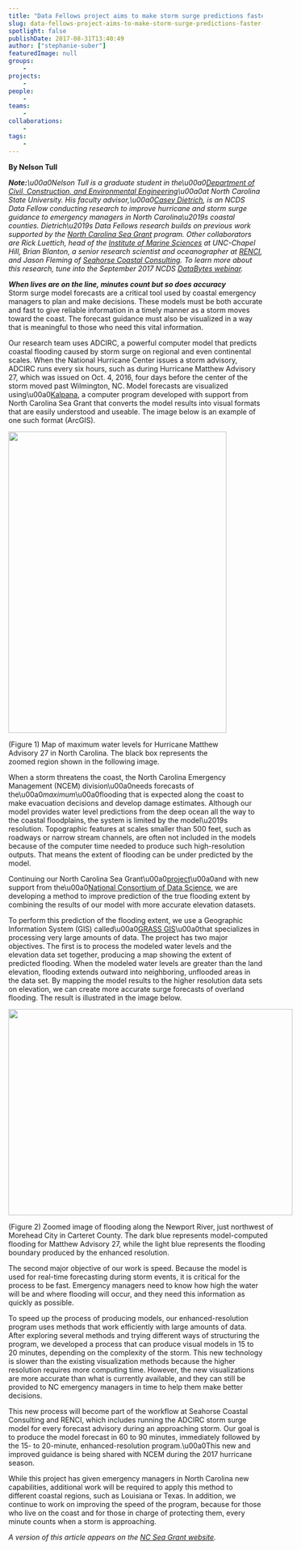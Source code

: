 ```yaml
---
title: "Data Fellows project aims to make storm surge predictions faster and more accurate"
slug: data-fellows-project-aims-to-make-storm-surge-predictions-faster-and-more-accurate
spotlight: false
publishDate: 2017-08-31T13:40:49
author: ["stephanie-suber"]
featuredImage: null
groups:
    - 
projects:
    - 
people:
    - 
teams: 
    - 
collaborations:
    - 
tags:
    - 
---
```

<p><strong>By Nelson Tull</strong></p>
<p><strong><em>Note:</em></strong><em>\u00a0Nelson Tull is a graduate student in the\u00a0</em><a href="https://www.ccee.ncsu.edu/" target="_blank" rel="noopener"><em>Department of Civil, Construction, and Environmental Engineering</em></a><em>\u00a0at North Carolina State University. His faculty advisor,\u00a0</em><a href="https://ccht.ccee.ncsu.edu/" target="_blank" rel="noopener"><em>Casey Dietrich</em></a><em>, is an NCDS Data Fellow conducting research to improve hurricane and storm surge guidance to emergency managers in North Carolina\u2019s coastal counties. Dietrich\u2019s Data Fellows research builds on previous work supported by the </em><a href="https://ncseagrant.ncsu.edu/" target="_blank" rel="noopener"><em>North Carolina Sea Grant</em></a><em> program. Other collaborators are Rick Luettich, head of the </em><a href="http://ims.unc.edu/" target="_blank" rel="noopener"><em>Institute of Marine Sciences</em></a><em> at UNC-Chapel Hill, Brian Blanton, a senior research scientist and oceanographer at </em><a href="https://www.renci.org/" target="_blank" rel="noopener"><em>RENCI</em></a><em>, and Jason Fleming of </em><a href="https://www.seahorsecoastal.com/"><em>Seahorse Coastal Consulting</em></a><em>. To learn more about this research, tune into the September 2017 NCDS </em><a href="http://datascienceconsortium.org/databytes-webinars/" target="_blank" rel="noopener"><em>DataBytes webinar</em></a><em>.</em></p>
<p><strong><em>When lives are on the line, minutes count but so does accuracy<br />
</em></strong>Storm surge model forecasts are a critical tool used by coastal emergency managers to plan and make decisions. These models must be both accurate and fast to give reliable information in a timely manner as a storm moves toward the coast. The forecast guidance must also be visualized in a way that is meaningful to those who need this vital information.<!--more--></p>
<p>Our research team uses ADCIRC, a powerful computer model that predicts coastal flooding caused by storm surge on regional and even continental scales. When the National Hurricane Center issues a storm advisory, ADCIRC runs every six hours, such as during Hurricane Matthew Advisory 27, which was issued on Oct. 4, 2016, four days before the center of the storm moved past Wilmington, NC. Model forecasts are visualized using\u00a0<a href="https://ccht.ccee.ncsu.edu/kalpana/" target="_blank" rel="noopener">Kalpana</a>, a computer program developed with support from North Carolina Sea Grant that converts the model results into visual formats that are easily understood and useable. The image below is an example of one such format (ArcGIS).</p>
<div id="attachment_3381" class="wp-caption aligncenter" style="width: 432px"><a href="http://datascienceconsortium.org/wp-content/uploads/2017/08/BlogPost_Image1.png"  rel="lightbox[roadtrip]"><img class="wp-image-3381 size-full" src="http://datascienceconsortium.org/wp-content/uploads/2017/08/BlogPost_Image1.png" alt="" width="432" height="596" /></a></p>
<p class="wp-caption-text">(Figure 1) Map of maximum water levels for Hurricane Matthew Advisory 27 in North Carolina. The black box represents the zoomed region shown in the following image.</p>
</div>
<p>When a storm threatens the coast, the North Carolina Emergency Management (NCEM) division\u00a0needs forecasts of the\u00a0<em>maximum</em>\u00a0flooding that is expected along the coast to make evacuation decisions and develop damage estimates. Although our model provides water level predictions from the deep ocean all the way to the coastal floodplains, the system is limited by the model\u2019s resolution. Topographic features at scales smaller than 500 feet, such as roadways or narrow stream channels, are often not included in the models because of the computer time needed to produce such high-resolution outputs. That means the extent of flooding can be under predicted by the model.</p>
<p>Continuing our North Carolina Sea Grant\u00a0<a href="https://ncseagrant.ncsu.edu/currents/2014/10/picture-this-developing-storm-surge-visualization/" target="_blank" rel="noopener">project</a>\u00a0and with new support from the\u00a0<a href="http://data2discovery.org/" target="_blank" rel="noopener">National Consortium of Data Science</a>, we are developing a method to improve prediction of the true flooding extent by combining the results of our model with more accurate elevation datasets.</p>
<p>To perform this prediction of the flooding extent, we use a Geographic Information System (GIS) called\u00a0<a href="https://grass.osgeo.org/" target="_blank" rel="noopener">GRASS GIS</a>\u00a0that specializes in processing very large amounts of data. The project has two major objectives. The first is to process the modeled water levels and the elevation data set together, producing a map showing the extent of predicted flooding. When the modeled water levels are greater than the land elevation, flooding extends outward into neighboring, unflooded areas in the data set. By mapping the model results to the higher resolution data sets on elevation, we can create more accurate surge forecasts of overland flooding. The result is illustrated in the image below.</p>
<div id="attachment_3382" class="wp-caption aligncenter" style="width: 563px"><a href="http://datascienceconsortium.org/wp-content/uploads/2017/08/BlogPost_Image2.png"  rel="lightbox[roadtrip]"><img class=" wp-image-3382" src="http://datascienceconsortium.org/wp-content/uploads/2017/08/BlogPost_Image2.png" alt="" width="563" height="408" /></a></p>
<p class="wp-caption-text">(Figure 2) Zoomed image of flooding along the Newport River, just northwest of Morehead City in Carteret County. The dark blue represents model-computed flooding for Matthew Advisory 27, while the light blue represents the flooding boundary produced by the enhanced resolution.</p>
</div>
<p>The second major objective of our work is speed. Because the model is used for real-time forecasting during storm events, it is critical for the process to be fast. Emergency managers need to know how high the water will be and where flooding will occur, and they need this information as quickly as possible.</p>
<p>To speed up the process of producing models, our enhanced-resolution program uses methods that work efficiently with large amounts of data. After exploring several methods and trying different ways of structuring the program, we developed a process that can produce visual models in 15 to 20 minutes, depending on the complexity of the storm. This new technology is slower than the existing visualization methods because the higher resolution requires more computing time. However, the new visualizations are more accurate than what is currently available, and they can still be provided to NC emergency managers in time to help them make better decisions.</p>
<p>This new process will become part of the workflow at Seahorse Coastal Consulting and RENCI, which includes running the ADCIRC storm surge model for every forecast advisory during an approaching storm. Our goal is to produce the model forecast in 60 to 90 minutes, immediately followed by the 15- to 20-minute, enhanced-resolution program.\u00a0This new and improved guidance is being shared with NCEM during the 2017 hurricane season.</p>
<p>While this project has given emergency managers in North Carolina new capabilities, additional work will be required to apply this method to different coastal regions, such as Louisiana or Texas. In addition, we continue to work on improving the speed of the program, because for those who live on the coast and for those in charge of protecting them, every minute counts when a storm is approaching.</p>
<p><em>A version of this article appears on the </em><a href="https://ncseagrant.ncsu.edu/currents/2017/08/fast-accurate-forecasts-of-coastal-flooding/" target="_blank" rel="noopener"><em>NC Sea Grant website</em></a><em>. </em></p>
<!-- AddThis Advanced Settings generic via filter on the_content --><!-- AddThis Share Buttons generic via filter on the_content -->
